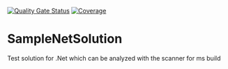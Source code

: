 [![Quality Gate Status](https://peach.sonarsource.com/api/project_badges/measure?project=SampleNetSolution&metric=alert_status&token=sqb_1c0fe15e8a188e590713c6ad89ac9e0776164711)](https://peach.sonarsource.com/dashboard?id=SampleNetSolution) [![Coverage](https://peach.sonarsource.com/api/project_badges/measure?project=SampleNetSolution&metric=coverage&token=sqb_1c0fe15e8a188e590713c6ad89ac9e0776164711)](https://peach.sonarsource.com/dashboard?id=SampleNetSolution)

# SampleNetSolution
Test solution for .Net which can be analyzed with the scanner for ms build
